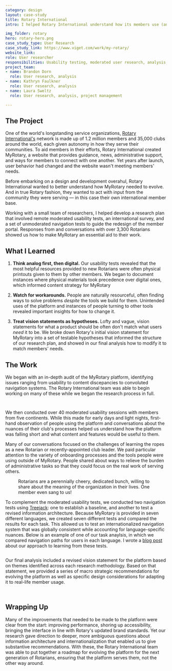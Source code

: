 ```yaml
---
category: design
layout: case-study
title: Rotary International
intro: I helped Rotary International understand how its members use (and don't use) an aging member portal, providing a roadmap for a strategic overhaul.

img_folder: rotary
hero: rotary-hero.png
case_study_type: User Research
case_study_link: https://www.viget.com/work/my-rotary/
website_link:
role: User researcher
responsibilities: Usability testing, moderated user research, analysis, workshop facilitation
project_team:
- name: Brandon Dorn
  role: User research, analysis
- name: Kathryn Faulkner
  role: User research, analysis
- name: Laura Sweltz
  role: User research, analysis, project management

---
```


<h2>The Project</h2>

<p>One of the world's longstanding service organizations, <a href="https://www.rotary.org/en">Rotary International's</a> network is made up of 1.2 million members and 35,000 clubs around the world, each given autonomy in how they serve their communities. To aid members in their efforts, Rotary International created MyRotary, a website that provides guidance, news, administrative support, and ways for members to connect with one another. Yet years after launch, user behavior had changed and the website wasn't meeting members' needs.</p>

<p>Before embarking on a design and development overahul, Rotary International wanted to better understand how MyRotary needed to evolve. And in true Rotary fashion, they wanted to act with input from the community they were serving — in this case their own international member base.</p>

<p>Working with a small team of researchers, I helped develop a research plan that involved remote moderated usability tests, an international survey, and a set of unmoderated navigation tests to guide the redesign of the member portal. Responses from and conversations with over 3,300 Rotarians showed us how to make MyRotary an essential aid to their work.</p>


<div class="what-i-learned">
	<h2>What I Learned</h2>
	<ol class="learned-things">
		<li><p><b>Think analog first, then digital.</b> Our usability tests revealed that the most helpful resources provided to new Rotarians were often physical printouts given to them by other members. We began to document instances where physical materials took precedence over digital ones, which informed content strategy for MyRotary</p></li>
		<li><p><b>Watch for workarounds.</b> People are naturally resourceful, often finding ways to solve problems <i>despite</i> the tools we build for them. Unintended uses of the platform and instances of people turning to other tools revealed important insights for how to change it.</p></li>
		<li><p><b>Treat vision statements as hypotheses.</b> Lofty and vague, vision statements for what a product should be often don't match what users <i>need</i> it to be. We broke down Rotary's initial vision statement for MyRotary into a set of testable hypotheses that informed the structure of our research plan, and showed in our final analysis how to modify it to match members' needs.</p></li>
	</ol>
</div>

<h2>The Work</h2>

<p>We began with an in-depth audit of the MyRotary platform, identifying issues ranging from usability to content discepancies to convoluted navigation systems. The Rotary International team was able to begin working on many of these while we began the research process in full.</p>

<div class="two-up-container">
	<figure>
		<img src="/img/design/rotary/rotary-kickoff-1.png" alt="">
	</figure>
	<figure>
		<img src="/img/design/rotary/rotary-kickoff-2.png" alt="">
	</figure>
</div>

<p>We then conducted over 40 moderated usability sessions with members from five continents. While this made for early days and light nights, first-hand observation of people using the platform and conversations about the nuances of their club's processes helped us understand how the platform was falling short and what content and features would be useful to them.</p>

<p>Many of our conversations focused on the challenges of learning the ropes as a new Rotarian or recently-appointed club leader. We paid particular attention to the variety of onboarding processes and the tools people were using outside of MyRotary. People shared about ways to relieve the burden of administrative tasks so that they could focus on the real work of serving others.</p>

<figure class="content-width">
	<img src="/img/design/rotary/rotary-session.jpg" alt="">
	<figcaption>Rotarians are a perennially cheery, dedicated bunch, willing to share about the meaning of the organization in their lives. One member even sang to us!</figcaption>
</figure>

<p>To complement the moderated usability tests, we conducted two navigation tests using <a href="https://www.optimalworkshop.com/treejack/" title="">Treejack</a>: one to establish a baseline, and another to test a revised information architecture. Because MyRotary is provided in seven different languages, we created seven different tests and compared the results for each task. This allowed us to test an internationalized navigation system that was globally consistent while accounting for language-specific nuances. Below is an example of one of our task anaylsis, in which we compared navigation paths for users in each language. I wrote a <a href="https://www.viget.com/articles/seeing-the-forest-using-treejack-for-multi-language-navigation-testing/">blog post</a> about our approach to learning from these tests.</p>

<figure class="full-width">
	<img src="/img/design/rotary/rotary-pietrees.png" alt="">
	<figcaption></figcaption>
</figure>

<p>Our final analysis included a revised vision statement for the platform based on themes identified across each research methodology. Based on that statement, we provided a series of macro strategic recommendations for evolving the platform as well as specific design considerations for adapting it to real-life member usage.</p>

<div class="two-up-container">
	<figure>
		<img src="/img/design/rotary/rotary-strategy-1.png" alt="">
	</figure>
	<figure>
		<img src="/img/design/rotary/rotary-strategy-2.png" alt="">
	</figure>
</div>

<h2>Wrapping Up</h2>

<p>Many of the improvements that needed to be made to the platform were clear from the start: improving performance, shoring up accessibility, bringing the interface in line with Rotary's updated brand standards. Yet our research gave direction to deeper, more ambiguous questions about information architecture and internationalization that enabled us to give substantive recommendations. With these, the Rotary International team was able to put together a roadmap for evolving the platform for the next generation of Rotarians, ensuring that the platform serves them, not the other way around.</p>